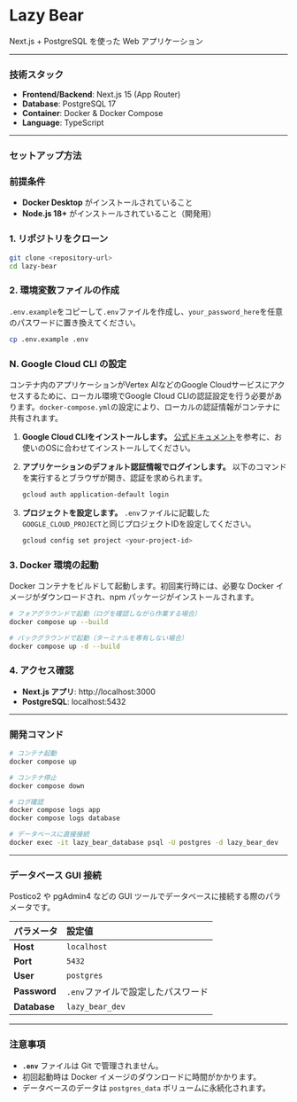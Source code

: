# Lazy Bear

Next.js + PostgreSQL を使った Web アプリケーション

---

### 技術スタック

- **Frontend/Backend**: Next.js 15 (App Router)
- **Database**: PostgreSQL 17
- **Container**: Docker & Docker Compose
- **Language**: TypeScript

---

### セットアップ方法

### 前提条件

- **Docker Desktop** がインストールされていること
- **Node.js 18+** がインストールされていること（開発用）

### 1\. リポジトリをクローン

```bash
git clone <repository-url>
cd lazy-bear
```

### 2\. 環境変数ファイルの作成

`.env.example`をコピーして`.env`ファイルを作成し、`your_password_here`を任意のパスワードに置き換えてください。

```bash
cp .env.example .env
```

### N\. Google Cloud CLI の設定

コンテナ内のアプリケーションがVertex AIなどのGoogle Cloudサービスにアクセスするために、ローカル環境でGoogle Cloud CLIの認証設定を行う必要があります。`docker-compose.yml`の設定により、ローカルの認証情報がコンテナに共有されます。

1. **Google Cloud CLIをインストールします。**
   [公式ドキュメント](https://cloud.google.com/sdk/docs/install)を参考に、お使いのOSに合わせてインストールしてください。

2. **アプリケーションのデフォルト認証情報でログインします。**
   以下のコマンドを実行するとブラウザが開き、認証を求められます。
   ```bash
   gcloud auth application-default login
   ```

3. **プロジェクトを設定します。**
   `.env`ファイルに記載した`GOOGLE_CLOUD_PROJECT`と同じプロジェクトIDを設定してください。
   ```bash
   gcloud config set project <your-project-id>
   ```

### 3\. Docker 環境の起動

Docker コンテナをビルドして起動します。初回実行時には、必要な Docker イメージがダウンロードされ、npm パッケージがインストールされます。

```bash
# フォアグラウンドで起動（ログを確認しながら作業する場合）
docker compose up --build

# バックグラウンドで起動（ターミナルを専有しない場合）
docker compose up -d --build
```

### 4\. アクセス確認

- **Next.js アプリ**: http://localhost:3000
- **PostgreSQL**: localhost:5432

---

### 開発コマンド

```bash
# コンテナ起動
docker compose up

# コンテナ停止
docker compose down

# ログ確認
docker compose logs app
docker compose logs database

# データベースに直接接続
docker exec -it lazy_bear_database psql -U postgres -d lazy_bear_dev
```

---

### データベース GUI 接続

Postico2 や pgAdmin4 などの GUI ツールでデータベースに接続する際のパラメータです。

| パラメータ   | 設定値                             |
| :----------- | :--------------------------------- |
| **Host**     | `localhost`                        |
| **Port**     | `5432`                             |
| **User**     | `postgres`                         |
| **Password** | `.env`ファイルで設定したパスワード |
| **Database** | `lazy_bear_dev`                    |

---

### 注意事項

- **`.env`** ファイルは Git で管理されません。
- 初回起動時は Docker イメージのダウンロードに時間がかかります。
- データベースのデータは `postgres_data` ボリュームに永続化されます。
